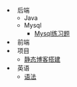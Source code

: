 - &nbsp;&nbsp;后端
  - Java
  - Mysql
    - [Mysql练习题](md/back-end/mysql/Mysql练习题.md)
- &nbsp;&nbsp;前端
- &nbsp;&nbsp;项目
  - [静态博客搭建](md/project/静态博客搭建.md)
- &nbsp;&nbsp;英语
  - [语法](md/english/英语语法.md) 